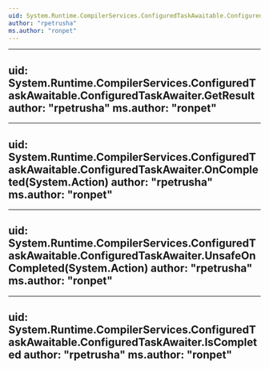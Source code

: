 ```yaml
---
uid: System.Runtime.CompilerServices.ConfiguredTaskAwaitable.ConfiguredTaskAwaiter
author: "rpetrusha"
ms.author: "ronpet"
---
```


---
uid: System.Runtime.CompilerServices.ConfiguredTaskAwaitable.ConfiguredTaskAwaiter.GetResult
author: "rpetrusha"
ms.author: "ronpet"
---

---
uid: System.Runtime.CompilerServices.ConfiguredTaskAwaitable.ConfiguredTaskAwaiter.OnCompleted(System.Action)
author: "rpetrusha"
ms.author: "ronpet"
---

---
uid: System.Runtime.CompilerServices.ConfiguredTaskAwaitable.ConfiguredTaskAwaiter.UnsafeOnCompleted(System.Action)
author: "rpetrusha"
ms.author: "ronpet"
---

---
uid: System.Runtime.CompilerServices.ConfiguredTaskAwaitable.ConfiguredTaskAwaiter.IsCompleted
author: "rpetrusha"
ms.author: "ronpet"
---
